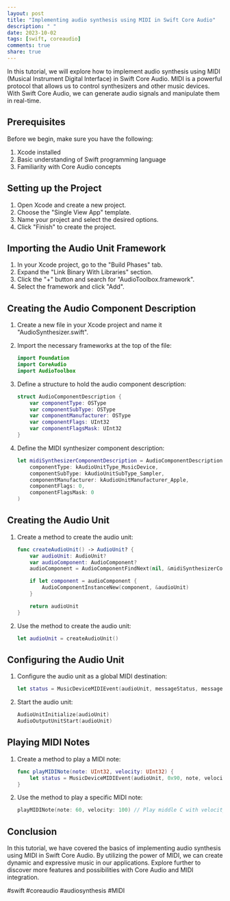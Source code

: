 ```yaml
---
layout: post
title: "Implementing audio synthesis using MIDI in Swift Core Audio"
description: " "
date: 2023-10-02
tags: [swift, coreaudio]
comments: true
share: true
---
```


In this tutorial, we will explore how to implement audio synthesis using MIDI (Musical Instrument Digital Interface) in Swift Core Audio. MIDI is a powerful protocol that allows us to control synthesizers and other music devices. With Swift Core Audio, we can generate audio signals and manipulate them in real-time.

## Prerequisites
Before we begin, make sure you have the following:

1. Xcode installed
2. Basic understanding of Swift programming language
3. Familiarity with Core Audio concepts

## Setting up the Project
1. Open Xcode and create a new project.
2. Choose the "Single View App" template.
3. Name your project and select the desired options.
4. Click "Finish" to create the project.

## Importing the Audio Unit Framework
1. In your Xcode project, go to the "Build Phases" tab.
2. Expand the "Link Binary With Libraries" section.
3. Click the "+" button and search for "AudioToolbox.framework".
4. Select the framework and click "Add".

## Creating the Audio Component Description
1. Create a new file in your Xcode project and name it "AudioSynthesizer.swift".
2. Import the necessary frameworks at the top of the file:
   
   ``` swift
   import Foundation
   import CoreAudio
   import AudioToolbox
   ```

3. Define a structure to hold the audio component description:

   ``` swift
   struct AudioComponentDescription {
       var componentType: OSType
       var componentSubType: OSType
       var componentManufacturer: OSType
       var componentFlags: UInt32
       var componentFlagsMask: UInt32
   }
   ```

4. Define the MIDI synthesizer component description:

   ``` swift
   let midiSynthesizerComponentDescription = AudioComponentDescription(
       componentType: kAudioUnitType_MusicDevice,
       componentSubType: kAudioUnitSubType_Sampler,
       componentManufacturer: kAudioUnitManufacturer_Apple,
       componentFlags: 0,
       componentFlagsMask: 0
   )
   ```

## Creating the Audio Unit
1. Create a method to create the audio unit:

   ``` swift
   func createAudioUnit() -> AudioUnit? {
       var audioUnit: AudioUnit?
       var audioComponent: AudioComponent?
       audioComponent = AudioComponentFindNext(nil, &midiSynthesizerComponentDescription)

       if let component = audioComponent {
           AudioComponentInstanceNew(component, &audioUnit)
       }

       return audioUnit
   }
   ```

2. Use the method to create the audio unit:

   ``` swift
   let audioUnit = createAudioUnit()
   ```

## Configuring the Audio Unit
1. Configure the audio unit as a global MIDI destination:

   ``` swift
   let status = MusicDeviceMIDIEvent(audioUnit, messageStatus, messageData1, messageData2, 0)
   ```

2. Start the audio unit:

   ``` swift
   AudioUnitInitialize(audioUnit)
   AudioOutputUnitStart(audioUnit)
   ```

## Playing MIDI Notes
1. Create a method to play a MIDI note:

   ``` swift
   func playMIDINote(note: UInt32, velocity: UInt32) {
       let status = MusicDeviceMIDIEvent(audioUnit, 0x90, note, velocity, 0)
   }
   ```

2. Use the method to play a specific MIDI note:

   ``` swift
   playMIDINote(note: 60, velocity: 100) // Play middle C with velocity 100
   ```

## Conclusion
In this tutorial, we have covered the basics of implementing audio synthesis using MIDI in Swift Core Audio. By utilizing the power of MIDI, we can create dynamic and expressive music in our applications. Explore further to discover more features and possibilities with Core Audio and MIDI integration.

#swift #coreaudio #audiosynthesis #MIDI